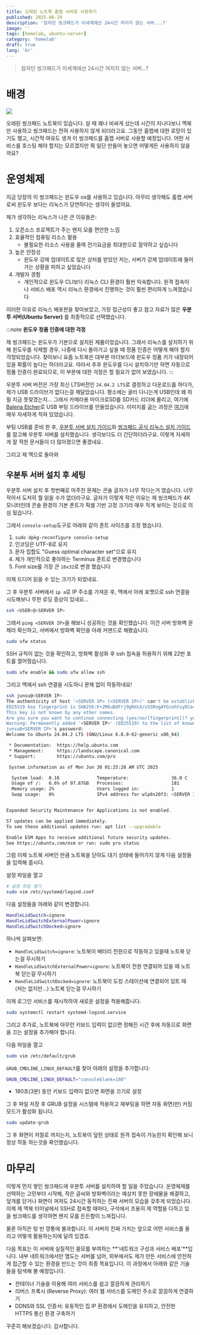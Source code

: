 ```yaml
---
title: 오래된 노트북 홈랩 서버로 사용하기
published: 2025-06-29
description: '잠자던 씽크패드가 이세계에선 24시간 꺼지지 않는 서버...?'
image: ''
tags: [homelab, ubuntu-server]
category: 'homelab'
draft: true 
lang: 'kr'
---
```


> 잠자던 씽크패드가 이세계에선 24시간 꺼지지 않는 서버...?

# 배경

![](images/2025-06-29-14-09-46.png)

오래된 씽크패드 노트북이 있습니다. 살 때 꽤나 비싸게 샀는데 시간이 지나다보니 맥북만 사용하고 씽크패드는 전혀 사용하지 않게 되더라고요.
그동안 홈랩에 대한 로망이 있기도 했고, 시간적 여유도 생겨 이 씽크패드를 홈랩 서버로 사용할 예정입니다.
어떤 서비스를 호스팅 해야 할지는 모르겠지만 뭐 일단 만들어 놓으면 어떻게든 사용하지 않을까요?

# 운영체제

지금 당장의 이 씽크패드는 윈도우 os를 사용하고 있습니다. 
아무리 생각해도 홈랩 서버로써 윈도우 보다는 리눅스가 당연하다는 생각이 들었어요.

제가 생각하는 리눅스가 나은 큰 이유들은:
1. 오픈소스 프로젝트가 주는 왠지 모를 편안한 느낌
2. 효율적인 컴퓨팅 리소스 활용
    - 불필요한 리소스 사용을 줄여 전기요금을 최대한으로 절약하고 싶습니다
3. 높은 안정성
    - 윈도우 강제 업데이트로 많은 상처를 받았던 저는, 서버가 강제 업데이트에 들어가는 상황을 피하고 싶었습니다
4. 개발자 경험
    - 개인적으로 윈도우 CLI보다 리눅스 CLI 환경이 훨씬 익숙합니다. 원격 접속이나 서비스 배포 역시 리눅스 환경에서 진행하는 것이 훨씬 편리하게 느껴졌습니다

이러한 이유로 리눅스 배포판을 찾아보았고, 가장 접근성이 좋고 참고 자료가 많은 **우분투 서버(Ubuntu Server)** 를 최종적으로 선택했습니다.

:::note
**윈도우 정품 인증에 대한 걱정**

제 씽크패드는 윈도우가 기본으로 설치된 제품이었습니다. 그래서 리눅스를 설치하기 위해 윈도우를 삭제할 경우, 나중에 다시 돌아가고 싶을 때 정품 인증은 어떻게 해야 할지 걱정되었습니다.
찾아보니 요즘 노트북은 대부분 마더보드에 윈도우 정품 키가 내장되어 있을 확률이 높다는 하더라고요.
따라서 추후 윈도우를 다시 설치하기만 하면 자동으로 정품 인증이 완료되므로, 이 부분에 대한 걱정은 할 필요가 없어 보였습니다.
:::

우분투 서버 버전은 가장 최신 LTS버전인 `24.04.2 LTS`로 결정하고 다운로드를 하다가, 제가 USB 드라이브가 없다는걸 깨달았습니다.
평소에는 굴러 다니는게 USB인데 왜 하필 지금 못찾겠는지... 
그래서 카메라용 마이크로SD를 SD카드 리더에 물리고, 여기에 [Balena Etcher](https://etcher.balena.io/)로 USB 부팅 드라이브를 만들었습니다.
이미지를 굽는 과정은 [여기](https://ubuntu.com/tutorials/create-a-usb-stick-on-macos)에 매우 자세하게 적혀 있었습니다.

부팅 USB를 준비 한 후, [우분투 서버 설치 가이드](https://ubuntu.com/tutorials/install-ubuntu-server#1-overview)와 [씽크패드 공식 리눅스 설치 가이드](https://download.lenovo.com/pccbbs/mobiles_pdf/tp_p1_gen2_ubuntu_18.04_lts_installation_v1.0.pdf_)를 참고해 우분투 서버를 설치했습니다. 
생각보다도 더 간단하더라구요. 이렇게 자세하게 잘 적힌 문서들이 더 많아졌으면 좋겠네요.

그리고 제 맥으로 돌아와 

## 우분투 서버 설치 후 세팅

우분투 서버 설치 후 첫번째로 마주친 문제는 콘솔 글자가 너무 작다는거 였습니다.
너무 작아서 도저히 뭘 읽을 수가 없더라구요. 
글자가 이렇게 작은 이유는 제 씽크패드가 4K 모니터인데 콘솔 환경의 기본 폰트가 픽셀 기반 고정 크기라 매우 작게 보이는 것으로 의심 됬습니다.

그래서 `console-setup`도구로 아래와 같이 폰트 사이즈를 조정 했습니다.

1. `sudo dpkg-reconfigure console-setup`
2. 인코딩은 UTF-8로 유지
3. 문자 집합도 "Guess optimal character set"으로 유지
4. 제가 개인적으로 좋아하는 Terminus 폰트로 변경했습니다
5. Font size를 가장 큰 `16x32`로 변경 했습니다

이제 드디어 읽을 수 있는 크기가 되었네요.

그 후 우분투 서버에서 `ip a`로 IP 주소를 가져온 후, 맥에서 아래 포맷으로 ssh 연결을 시도해보니 무한 로딩 증상이 있네요...
```bash frame="none"
ssh <USER>@<SERVER IP>
```
그래서 `ping <SERVER IP>`을 해보니 성공하는 것을 확인했습니다.
이건 서버 방화벽 문제라 확신하고, 서버에서 방화벽 확인을 아래 커맨드로 해봤습니다. 
```bash frame="none"
sudo ufw status
```
SSH 규칙이 없는 것을 확인하고, 방화벽 활성화 후 ssh 접속을 허용하기 위해 22번 포트를 열어줬습니다.
```bash frame="none"
sudo ufw enable && sudo ufw allow ssh
```
그리고 맥에서 ssh 연결을 시도하니 문제 없이 작동하네요!
```bash frame="none"
ssh junsu@<SERVER IP>
The authenticity of host '<SERVER IP> (<SERVER IP>)' can't be established.
ED25519 key fingerprint is SHA256:F+2M6uBdFrj9gRdsX/vSSRngAYGcehtsyDCe4koXC2o.
This key is not known by any other names.
Are you sure you want to continue connecting (yes/no/[fingerprint])? yes
Warning: Permanently added '<SERVER IP>' (ED25519) to the list of known hosts.
junsu@<SERVER IP>'s password: 
Welcome to Ubuntu 24.04.2 LTS (GNU/Linux 6.8.0-62-generic x86_64)

 * Documentation:  https://help.ubuntu.com
 * Management:     https://landscape.canonical.com
 * Support:        https://ubuntu.com/pro

 System information as of Mon Jun 30 01:25:28 AM UTC 2025

  System load:  0.16              Temperature:                36.0 C
  Usage of /:   6.6% of 97.87GB   Processes:                  181
  Memory usage: 2%                Users logged in:            1
  Swap usage:   0%                IPv4 address for wlp0s20f3: <SERVER IP>


Expanded Security Maintenance for Applications is not enabled.

57 updates can be applied immediately.
To see these additional updates run: apt list --upgradable

Enable ESM Apps to receive additional future security updates.
See https://ubuntu.com/esm or run: sudo pro status
```
그럼 이제 노트북 서버인 만큼 노트북을 닫아도 대기 상태에 들어가지 않게 다음 설정들을 입력해 줍시다.

설정 파일을 열고
```bash frame="none"
# 설정 파일 열기
sudo vim /etc/systemd/logind.conf
```
다음 설정들을 아래와 같이 변경합니다.
```bash frame="none"
HandleLidSwitch=ignore
HandleLidSwitchExternalPower=ignore
HandleLidSwitchDocked=ignore
```
하나씩 살펴보면:
- `HandleLidSwitch=ignore`: 노트북이 배터리 전원으로 작동하고 있을때 노트북 닫는걸 무시하기
- `HandleLidSwitchExternalPower=ignore`: 노트북이 전원 연결되어 있을 때 노트북 닫는걸 무시하기
- `HandleLidSwitchDocked=ignore`: 노트북이 도킹 스테이션에 연결되어 있트 때 (저는 없지만...) 노트북 닫는걸 무시하기

이제 로그인 서비스를 재시작하여 새로운 설정을 적용해줍니다.
```bash frame="none"
sudo systemctl restart systemd-logind.service
```

그리고 추가로, 노트북에 아무런 키보드 입력이 없으면 정해진 시간 후에 자동으로 화면을 끄는 설정을 추가해야 합니다. 

다음 파일을 열고
```bash frame="none"
sudo vim /etc/default/grub
```

`GRUB_CMDLINE_LINUX_DEFAULT`를 찾아 아래의 설정을 추가합니다:
```bash frame="none"
GRUB_CMDLINE_LINUX_DEFAULT="consoleblank=180"
```
- 180초(3분) 동안 키보드 입력이 없으면 화면을 끄기로 설정

그 후 파일 저장 후 GRUB 설정을 시스템에 적용하고 재부팅을 하면 자동 화면(만) 커짐 모드가 활성화 됩니다.
```bash frame="none"
sudo update-grub
```
그 후 화면이 저절로 꺼지는지, 노트북이 덮힌 상태로 원격 접속이 가능한지 확인해 보니 정상 작동 하는것을 확인했습니다.

# 마무리
이렇게 먼지 쌓인 씽크패드에 우분투 서버를 설치하여 할 일을 주었습니다. 
운영체제를 선택하는 고민부터 시작해, 작은 글씨와 방화벽이라는 예상치 못한 장애물을 해결하고, 덮개를 닫거나 화면이 꺼져도 24시간 동작하는 진짜 서버의 모습을 갖추게 되었습니다. 이제 제 맥북 터미널에서 SSH로 접속할 때마다, 구석에서 조용히 제 역할을 다하고 있을 씽크패드를 생각하면 왠지 모를 든든함이 느껴집니다.

물론 아직은 텅 빈 깡통에 불과합니다. 이 서버의 진짜 가치는 앞으로 어떤 서비스를 올리고 어떻게 활용하는지에 달려 있겠죠.

다음 목표는 이 서버에 실질적인 쓸모를 부여하는 **'네트워크 구성과 서비스 배포'**입니다. 내부 네트워크에서만 맴도는 서버를 넘어, 외부에서도 제가 만든 서비스에 안전하게 접근할 수 있는 환경을 만드는 것이 최종 목표입니다. 이 과정에서 아래와 같은 기술들을 탐색해 볼 예정입니다.

- 컨테이너 기술을 이용해 여러 서비스를 쉽고 깔끔하게 관리하기
- 리버스 프록시 (Reverse Proxy): 여러 웹 서비스를 도메인 주소로 깔끔하게 연결하기
- DDNS와 SSL 인증서: 유동적인 집 IP 환경에서 도메인을 유지하고, 안전한 HTTPS 통신 환경 구축하기

꾸준히 해보겠습니다. 감사합니다.
